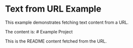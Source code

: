 # Text from URL Example

This example demonstrates fetching text content from a URL.

The content is: # Example Project

This is the README content fetched from the URL.